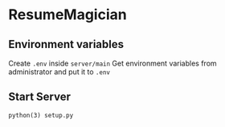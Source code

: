 # ResumeMagician

## Environment variables
Create `.env` inside `server/main`
Get environment variables from administrator and put it to `.env`

## Start Server
`python(3) setup.py`
